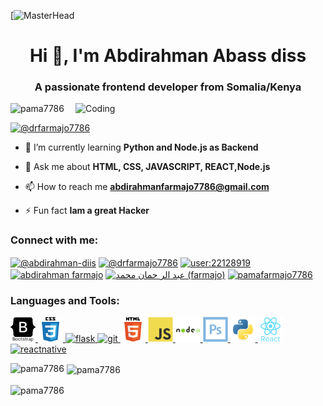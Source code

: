 [![MasterHead](https://1.bp.blogspot.com/-7A4WynwLsMw/XbBpCXG8fHI/AAAAAAAAMt4/uOa1bpLskYgrwGbllhSu2SDj_Mig8SXJQCLcBGAsYHQ/s1600/2000_600px.gif)

<h1 align="center">Hi 👋, I'm Abdirahman Abass diss</h1>
<h3 align="center">A passionate frontend developer from Somalia/Kenya</h3>

<img align="right" alt="Coding" width="400" src="https://cdn.dribbble.com/users/1162077/screenshots/3848914/programmer.gif">

<p align="left"> <img src="https://komarev.com/ghpvc/?username=pama7786&label=Profile%20views&color=0e75b6&style=flat" alt="pama7786" /> </p>

<p align="left"> <a href="https://twitter.com/@drfarmajo7786" target="blank"><img src="https://img.shields.io/twitter/follow/@drfarmajo7786?logo=twitter&style=for-the-badge" alt="@drfarmajo7786" /></a> </p>

- 🌱 I’m currently learning **Python and Node.js as Backend**

- 💬 Ask me about **HTML, CSS, JAVASCRIPT, REACT,Node.js**

- 📫 How to reach me **abdirahmanfarmajo7786@gmail.com**

- ⚡ Fun fact **Iam a great Hacker**

<h3 align="left">Connect with me:</h3>
<p align="left">
<a href="https://codepen.io/@abdirahman-diis" target="blank"><img align="center" src="https://raw.githubusercontent.com/rahuldkjain/github-profile-readme-generator/master/src/images/icons/Social/codepen.svg" alt="@abdirahman-diis" height="30" width="40" /></a>
<a href="https://twitter.com/@drfarmajo7786" target="blank"><img align="center" src="https://raw.githubusercontent.com/rahuldkjain/github-profile-readme-generator/master/src/images/icons/Social/twitter.svg" alt="@drfarmajo7786" height="30" width="40" /></a>
<a href="https://stackoverflow.com/users/user:22128919" target="blank"><img align="center" src="https://raw.githubusercontent.com/rahuldkjain/github-profile-readme-generator/master/src/images/icons/Social/stack-overflow.svg" alt="user:22128919" height="30" width="40" /></a>
<a href="https://codesandbox.com/abdirahman farmajo" target="blank"><img align="center" src="https://raw.githubusercontent.com/rahuldkjain/github-profile-readme-generator/master/src/images/icons/Social/codesandbox.svg" alt="abdirahman farmajo" height="30" width="40" /></a>
<a href="https://fb.com/عبد الر حمان محمد (farmajo)" target="blank"><img align="center" src="https://raw.githubusercontent.com/rahuldkjain/github-profile-readme-generator/master/src/images/icons/Social/facebook.svg" alt="عبد الر حمان محمد (farmajo)" height="30" width="40" /></a>
<a href="https://www.leetcode.com/pamafarmajo7786" target="blank"><img align="center" src="https://raw.githubusercontent.com/rahuldkjain/github-profile-readme-generator/master/src/images/icons/Social/leet-code.svg" alt="pamafarmajo7786" height="30" width="40" /></a>
</p>

<h3 align="left">Languages and Tools:</h3>
<p align="left"> <a href="https://getbootstrap.com" target="_blank" rel="noreferrer"> <img src="https://raw.githubusercontent.com/devicons/devicon/master/icons/bootstrap/bootstrap-plain-wordmark.svg" alt="bootstrap" width="40" height="40"/> </a> <a href="https://www.w3schools.com/css/" target="_blank" rel="noreferrer"> <img src="https://raw.githubusercontent.com/devicons/devicon/master/icons/css3/css3-original-wordmark.svg" alt="css3" width="40" height="40"/> </a> <a href="https://flask.palletsprojects.com/" target="_blank" rel="noreferrer"> <img src="https://www.vectorlogo.zone/logos/pocoo_flask/pocoo_flask-icon.svg" alt="flask" width="40" height="40"/> </a> <a href="https://git-scm.com/" target="_blank" rel="noreferrer"> <img src="https://www.vectorlogo.zone/logos/git-scm/git-scm-icon.svg" alt="git" width="40" height="40"/> </a> <a href="https://www.w3.org/html/" target="_blank" rel="noreferrer"> <img src="https://raw.githubusercontent.com/devicons/devicon/master/icons/html5/html5-original-wordmark.svg" alt="html5" width="40" height="40"/> </a> <a href="https://developer.mozilla.org/en-US/docs/Web/JavaScript" target="_blank" rel="noreferrer"> <img src="https://raw.githubusercontent.com/devicons/devicon/master/icons/javascript/javascript-original.svg" alt="javascript" width="40" height="40"/> </a> <a href="https://nodejs.org" target="_blank" rel="noreferrer"> <img src="https://raw.githubusercontent.com/devicons/devicon/master/icons/nodejs/nodejs-original-wordmark.svg" alt="nodejs" width="40" height="40"/> </a> <a href="https://www.photoshop.com/en" target="_blank" rel="noreferrer"> <img src="https://raw.githubusercontent.com/devicons/devicon/master/icons/photoshop/photoshop-line.svg" alt="photoshop" width="40" height="40"/> </a> <a href="https://www.python.org" target="_blank" rel="noreferrer"> <img src="https://raw.githubusercontent.com/devicons/devicon/master/icons/python/python-original.svg" alt="python" width="40" height="40"/> </a> <a href="https://reactjs.org/" target="_blank" rel="noreferrer"> <img src="https://raw.githubusercontent.com/devicons/devicon/master/icons/react/react-original-wordmark.svg" alt="react" width="40" height="40"/> </a> <a href="https://reactnative.dev/" target="_blank" rel="noreferrer"> <img src="https://reactnative.dev/img/header_logo.svg" alt="reactnative" width="40" height="40"/> </a> </p>

<p><img align="left" src="https://github-readme-stats.vercel.app/api/top-langs?username=pama7786&show_icons=true&locale=en&layout=compact" alt="pama7786" /></p>

<p>&nbsp;<img align="center" src="https://github-readme-stats.vercel.app/api?username=pama7786&show_icons=true&locale=en" alt="pama7786" /></p>

<p><img align="center" src="https://github-readme-streak-stats.herokuapp.com/?user=pama7786&" alt="pama7786" /></p>
